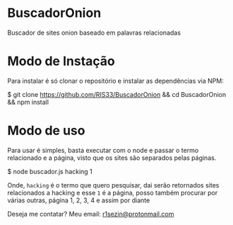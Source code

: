 # BuscadorOnion
Buscador de sites onion baseado em palavras relacionadas

# Modo de Instação

Para instalar é só clonar o repositório e instalar as dependências via NPM:

$ git clone https://github.com/RIS33/BuscadorOnion && cd BuscadorOnion && npm install

# Modo de uso

Para usar é simples, basta executar com o node e passar o termo relacionado e a página, visto que os sites são separados pelas páginas.

$ node buscador.js hacking 1

Onde, `hacking` é o termo que quero pesquisar, dai serão retornados sites relacionados a hacking e esse `1` é a página, posso também procurar por várias outras, página 1, 2, 3, 4 e assim por diante



Deseja me contatar? Meu email: r1sezin@protonmail.com
